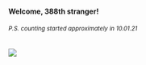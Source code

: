 #### Welcome, 388th stranger!

###### <sup>P.S. counting started approximately in 10.01.21</sup>

<img src="https://kraftwerk28.pp.ua/vcnt.png"></img>
